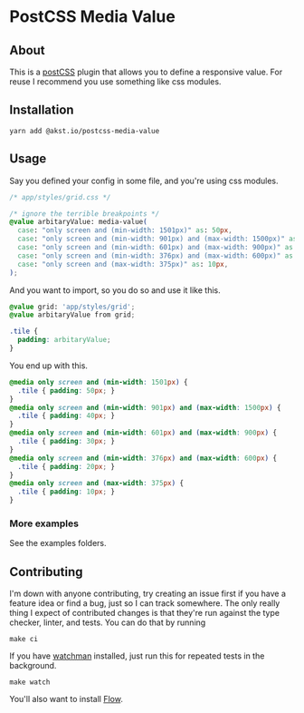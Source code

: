 # PostCSS Media Value

## About

This is a [postCSS][PostCSS] plugin that allows you to define a responsive
value. For reuse I recommend you use something like css modules.

## Installation

```
yarn add @akst.io/postcss-media-value
```

## Usage

Say you defined your config in some file, and you're using css modules.

```css
/* app/styles/grid.css */

/* ignore the terrible breakpoints */
@value arbitaryValue: media-value(
  case: "only screen and (min-width: 1501px)" as: 50px,
  case: "only screen and (min-width: 901px) and (max-width: 1500px)" as: 40px,
  case: "only screen and (min-width: 601px) and (max-width: 900px)" as: 30px,
  case: "only screen and (min-width: 376px) and (max-width: 600px)" as: 20px,
  case: "only screen and (max-width: 375px)" as: 10px,
);
```

And you want to import, so you do so and use it like this.

```css
@value grid: 'app/styles/grid';
@value arbitaryValue from grid;

.tile {
  padding: arbitaryValue;
}
```

You end up with this.

```css
@media only screen and (min-width: 1501px) {
  .tile { padding: 50px; }
}
@media only screen and (min-width: 901px) and (max-width: 1500px) {
  .tile { padding: 40px; }
}
@media only screen and (min-width: 601px) and (max-width: 900px) {
  .tile { padding: 30px; }
}
@media only screen and (min-width: 376px) and (max-width: 600px) {
  .tile { padding: 20px; }
}
@media only screen and (max-width: 375px) {
  .tile { padding: 10px; }
}
```

### More examples

See the examples folders.

## Contributing

I'm down with anyone contributing, try creating an issue first if
you have a feature idea or find a bug, just so I can track somewhere.
The only really thing I expect of contributed changes is that they're
run against the type checker, linter, and tests. You can do that by
running

```
make ci
```

If you have [watchman][watchman] installed, just run this for repeated
tests in the background.

```
make watch
```

You'll also want to install [Flow][Flow].


[Flow]: https://flow.org
[watchman]: https://facebook.github.io/watchman/
[PostCSS]: http://postcss.org
